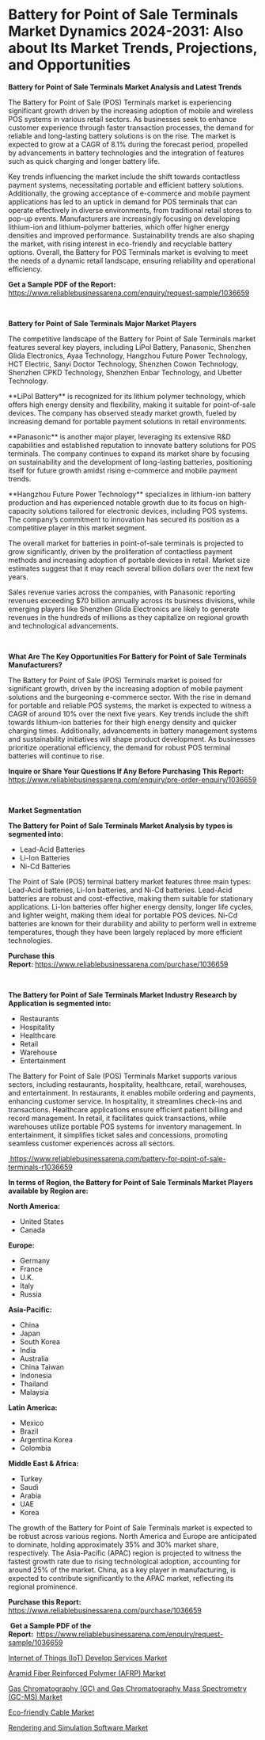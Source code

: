 <p><h1>Battery for Point of Sale Terminals Market Dynamics 2024-2031: Also about Its Market Trends, Projections, and Opportunities</h1></p><p><strong>Battery for Point of Sale Terminals Market Analysis and Latest Trends</strong></p>
<p><p>The Battery for Point of Sale (POS) Terminals market is experiencing significant growth driven by the increasing adoption of mobile and wireless POS systems in various retail sectors. As businesses seek to enhance customer experience through faster transaction processes, the demand for reliable and long-lasting battery solutions is on the rise. The market is expected to grow at a CAGR of 8.1% during the forecast period, propelled by advancements in battery technologies and the integration of features such as quick charging and longer battery life.</p><p>Key trends influencing the market include the shift towards contactless payment systems, necessitating portable and efficient battery solutions. Additionally, the growing acceptance of e-commerce and mobile payment applications has led to an uptick in demand for POS terminals that can operate effectively in diverse environments, from traditional retail stores to pop-up events. Manufacturers are increasingly focusing on developing lithium-ion and lithium-polymer batteries, which offer higher energy densities and improved performance. Sustainability trends are also shaping the market, with rising interest in eco-friendly and recyclable battery options. Overall, the Battery for POS Terminals market is evolving to meet the needs of a dynamic retail landscape, ensuring reliability and operational efficiency.</p></p>
<p><strong>Get a Sample PDF of the Report:&nbsp;</strong> <a href="https://www.reliablebusinessarena.com/enquiry/request-sample/1036659?utm_campaign=1337&utm_medium=2&utm_source=Github&utm_content=ia&utm_term=11102024&utm_id=battery-for-point-of-sale-terminals">https://www.reliablebusinessarena.com/enquiry/request-sample/1036659</a></p>
<p>&nbsp;</p>
<p><strong>Battery for Point of Sale Terminals Major Market Players</strong></p>
<p><p>The competitive landscape of the Battery for Point of Sale Terminals market features several key players, including LiPol Battery, Panasonic, Shenzhen Glida Electronics, Ayaa Technology, Hangzhou Future Power Technology, HCT Electric, Sanyi Doctor Technology, Shenzhen Cowon Technology, Shenzhen CPKD Technology, Shenzhen Enbar Technology, and Ubetter Technology. </p><p>**LiPol Battery** is recognized for its lithium polymer technology, which offers high energy density and flexibility, making it suitable for point-of-sale devices. The company has observed steady market growth, fueled by increasing demand for portable payment solutions in retail environments.</p><p>**Panasonic** is another major player, leveraging its extensive R&D capabilities and established reputation to innovate battery solutions for POS terminals. The company continues to expand its market share by focusing on sustainability and the development of long-lasting batteries, positioning itself for future growth amidst rising e-commerce and mobile payment trends. </p><p>**Hangzhou Future Power Technology** specializes in lithium-ion battery production and has experienced notable growth due to its focus on high-capacity solutions tailored for electronic devices, including POS systems. The company’s commitment to innovation has secured its position as a competitive player in this market segment. </p><p>The overall market for batteries in point-of-sale terminals is projected to grow significantly, driven by the proliferation of contactless payment methods and increasing adoption of portable devices in retail. Market size estimates suggest that it may reach several billion dollars over the next few years.</p><p>Sales revenue varies across the companies, with Panasonic reporting revenues exceeding $70 billion annually across its business divisions, while emerging players like Shenzhen Glida Electronics are likely to generate revenues in the hundreds of millions as they capitalize on regional growth and technological advancements.</p></p>
<p>&nbsp;</p>
<p><strong>What Are The Key Opportunities For Battery for Point of Sale Terminals Manufacturers?</strong></p>
<p><p>The Battery for Point of Sale (POS) Terminals market is poised for significant growth, driven by the increasing adoption of mobile payment solutions and the burgeoning e-commerce sector. With the rise in demand for portable and reliable POS systems, the market is expected to witness a CAGR of around 10% over the next five years. Key trends include the shift towards lithium-ion batteries for their high energy density and quicker charging times. Additionally, advancements in battery management systems and sustainability initiatives will shape product development. As businesses prioritize operational efficiency, the demand for robust POS terminal batteries will continue to rise.</p></p>
<p><strong>Inquire or Share Your Questions If Any Before Purchasing This Report:</strong> <a href="https://www.reliablebusinessarena.com/enquiry/pre-order-enquiry/1036659?utm_campaign=1337&utm_medium=2&utm_source=Github&utm_content=ia&utm_term=11102024&utm_id=battery-for-point-of-sale-terminals">https://www.reliablebusinessarena.com/enquiry/pre-order-enquiry/1036659</a></p>
<p>&nbsp;</p>
<p><strong>Market Segmentation</strong></p>
<p><strong>The Battery for Point of Sale Terminals Market Analysis by types is segmented into:</strong></p>
<p><ul><li>Lead-Acid Batteries</li><li>Li-Ion Batteries</li><li>Ni-Cd Batteries</li></ul></p>
<p><p>The Point of Sale (POS) terminal battery market features three main types: Lead-Acid batteries, Li-Ion batteries, and Ni-Cd batteries. Lead-Acid batteries are robust and cost-effective, making them suitable for stationary applications. Li-Ion batteries offer higher energy density, longer life cycles, and lighter weight, making them ideal for portable POS devices. Ni-Cd batteries are known for their durability and ability to perform well in extreme temperatures, though they have been largely replaced by more efficient technologies.</p></p>
<p><strong>Purchase this Report:&nbsp;</strong><a href="https://www.reliablebusinessarena.com/purchase/1036659?utm_campaign=1337&utm_medium=2&utm_source=Github&utm_content=ia&utm_term=11102024&utm_id=battery-for-point-of-sale-terminals">https://www.reliablebusinessarena.com/purchase/1036659</a></p>
<p>&nbsp;</p>
<p><strong>The Battery for Point of Sale Terminals Market Industry Research by Application is segmented into:</strong></p>
<p><ul><li>Restaurants</li><li>Hospitality</li><li>Healthcare</li><li>Retail</li><li>Warehouse</li><li>Entertainment</li></ul></p>
<p><p>The Battery for Point of Sale (POS) Terminals Market supports various sectors, including restaurants, hospitality, healthcare, retail, warehouses, and entertainment. In restaurants, it enables mobile ordering and payments, enhancing customer service. In hospitality, it streamlines check-ins and transactions. Healthcare applications ensure efficient patient billing and record management. In retail, it facilitates quick transactions, while warehouses utilize portable POS systems for inventory management. In entertainment, it simplifies ticket sales and concessions, promoting seamless customer experiences across all sectors.</p></p>
<p><a href="https://www.reliablebusinessarena.com/battery-for-point-of-sale-terminals-r1036659?utm_campaign=1337&utm_medium=2&utm_source=Github&utm_content=ia&utm_term=11102024&utm_id=battery-for-point-of-sale-terminals">&nbsp;https://www.reliablebusinessarena.com/battery-for-point-of-sale-terminals-r1036659</a></p>
<p><strong>In terms of Region, the Battery for Point of Sale Terminals Market Players available by Region are:</strong></p>
<p>
    <p> <strong> North America: </strong>
        <ul>
            <li>United States</li>
            <li>Canada</li>
        </ul>
        </p> 
    <p> <strong> Europe: </strong>
        <ul>
            <li>Germany</li>
            <li>France</li>
            <li>U.K.</li>
            <li>Italy</li>
            <li>Russia</li>
        </ul>
        </p> 
    <p> <strong> Asia-Pacific: </strong>
        <ul>
            <li>China</li>
            <li>Japan</li>
            <li>South Korea</li>
            <li>India</li>
            <li>Australia</li>
            <li>China Taiwan</li>
            <li>Indonesia</li>
            <li>Thailand</li>
            <li>Malaysia</li>
        </ul>
        </p> 
    <p> <strong> Latin America: </strong>
        <ul>
            <li>Mexico</li>
            <li>Brazil</li>
            <li>Argentina Korea</li>
            <li>Colombia</li>
        </ul>
        </p> 
    <p> <strong> Middle East & Africa: </strong>
        <ul>
            <li>Turkey</li>
            <li>Saudi</li>
            <li>Arabia</li>
            <li>UAE</li>
            <li>Korea</li>
        </ul>
    </p>
    </p>
<p><p>The growth of the Battery for Point of Sale Terminals market is expected to be robust across various regions. North America and Europe are anticipated to dominate, holding approximately 35% and 30% market share, respectively. The Asia-Pacific (APAC) region is projected to witness the fastest growth rate due to rising technological adoption, accounting for around 25% of the market. China, as a key player in manufacturing, is expected to contribute significantly to the APAC market, reflecting its regional prominence.</p></p>
<p><strong>Purchase this Report: </strong><a href="https://www.reliablebusinessarena.com/purchase/1036659?utm_campaign=1337&utm_medium=2&utm_source=Github&utm_content=ia&utm_term=11102024&utm_id=battery-for-point-of-sale-terminals">https://www.reliablebusinessarena.com/purchase/1036659</a></p>
<p>&nbsp;<strong>Get a Sample PDF of the Report:&nbsp;&nbsp;</strong><a href="https://www.reliablebusinessarena.com/enquiry/request-sample/1036659?utm_campaign=1337&utm_medium=2&utm_source=Github&utm_content=ia&utm_term=11102024&utm_id=battery-for-point-of-sale-terminals">https://www.reliablebusinessarena.com/enquiry/request-sample/1036659</a></p>
<p><strong></strong></p>
<p><p><a href="https://www.linkedin.com/pulse/internet-things-iot-develop-services-industry-forecast-market-fo6ff?utm_campaign=1337&utm_medium=2&utm_source=Github&utm_content=ia&utm_term=11102024&utm_id=battery-for-point-of-sale-terminals">Internet of Things (IoT) Develop Services Market</a></p><p><a href="https://www.linkedin.com/pulse/mapping-aramid-fiber-reinforced-polymer-afrp-market-trends-lfvgc?utm_campaign=1337&utm_medium=2&utm_source=Github&utm_content=ia&utm_term=11102024&utm_id=battery-for-point-of-sale-terminals">Aramid Fiber Reinforced Polymer (AFRP) Market</a></p><p><a href="https://www.linkedin.com/pulse/gas-chromatography-gc-mass-spectrometry-gc-ms-market-trends-ib1jf?utm_campaign=1337&utm_medium=2&utm_source=Github&utm_content=ia&utm_term=11102024&utm_id=battery-for-point-of-sale-terminals">Gas Chromatography (GC) and Gas Chromatography Mass Spectrometry (GC-MS) Market</a></p><p><a href="https://www.linkedin.com/pulse/navigating-eco-friendly-cable-market-expert-analysis-forecast-e61sf?utm_campaign=1337&utm_medium=2&utm_source=Github&utm_content=ia&utm_term=11102024&utm_id=battery-for-point-of-sale-terminals">Eco-friendly Cable Market</a></p><p><a href="https://www.linkedin.com/pulse/analyzing-global-rendering-simulation-software-market-growth-r1zef?utm_campaign=1337&utm_medium=2&utm_source=Github&utm_content=ia&utm_term=11102024&utm_id=battery-for-point-of-sale-terminals">Rendering and Simulation Software Market</a></p></p>